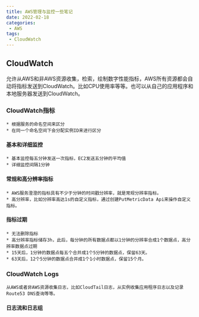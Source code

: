 ```yaml
---
title: AWS管理与监控一些笔记
date: 2022-02-18
categories: 
 - AWS
tags:
 - CloudWatch
---
```


## CloudWatch
允许从AWS和非AWS资源收集，检索，绘制数字性能指标，AWS所有资源都会自动将指标发送到CloudWatch。比如CPU使用率等等。也可以从自己的应用程序和本地服务器发送到CloudWatch。
### CloudWatch指标
    * 根据服务的命名空间来区分
    * 在同一个命名空间下会分配实例ID来进行区分
#### 基本和详细监控
    * 基本监控每五分钟发送一次指标，EC2发送五分钟的平均值
    * 详细监控间隔1分钟
#### 常规和高分辨率指标
    * AWS服务澄澄的指标具有不少于分钟的时间戳分辨率，就是常规分辨率指标。
    * 高分辨率，比如分辨率高达1s的自定义指标，通过创建PutMetricData Api来操作自定义指标。
#### 指标过期
    * 无法删除指标
    * 高分辨率指标储存3h，此后，每分钟的所有数据点都以1分钟的分辨率合成1个数据点，高分辨率数据点过期
    * 15天后，1分钟的数据点每五个合并成1个5分钟的数据点，保留63天。
    * 63天后，12个5分钟的数据点合并成1个1小时数据点，保留15个月。

### CloudWatch Logs
    从AWS或者非AWS资源收集日志，比如CloudTail日志，从实例收集应用程序日志以及记录Route53 DNS查询等等。

#### 日志流和日志组





